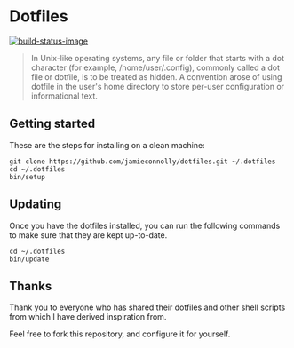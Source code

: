 # Dotfiles

[![build-status-image]][travis-ci]

> In Unix-like operating systems, any file or folder that starts with a dot
> character (for example, /home/user/.config), commonly called a dot file or
> dotfile, is to be treated as hidden.
> A convention arose of using dotfile in the user's home directory to store
> per-user configuration or informational text.

## Getting started

These are the steps for installing on a clean machine:

```
git clone https://github.com/jamieconnolly/dotfiles.git ~/.dotfiles
cd ~/.dotfiles
bin/setup
```

## Updating

Once you have the dotfiles installed, you can run the following commands to make
sure that they are kept up-to-date.

```
cd ~/.dotfiles
bin/update
```

## Thanks

Thank you to everyone who has shared their dotfiles and other shell scripts from
which I have derived inspiration from.

Feel free to fork this repository, and configure it for yourself.

[build-status-image]: https://img.shields.io/travis/jamieconnolly/dotfiles/master.svg
[travis-ci]: https://travis-ci.org/jamieconnolly/dotfiles
